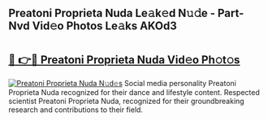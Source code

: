 ## Preatoni Proprieta Nuda Le𝚊k𝚎d N𝚞𝚍e - Part-Nvd Vid𝚎o Photos Le𝚊ks AKOd3

# <h2><a href="http://fbddor.evod.top/?m=Preatoni+Proprieta+Nuda">🔗 👉🔴 Preatoni Proprieta Nuda Vid𝚎o Ph𝚘t𝚘s</a></h2>

[![Preatoni Proprieta Nuda N𝚞d𝚎s](https://i.imgur.com/8V9OHl7.gif)](http://fbddor.evod.top/?m=Preatoni+Proprieta+Nuda)
Social media personality Preatoni Proprieta Nuda recognized for their dance and lifestyle content. Respected scientist Preatoni Proprieta Nuda, recognized for their groundbreaking research and contributions to their field. 
